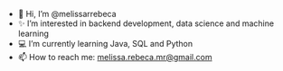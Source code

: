 - 👋 Hi, I’m @melissarrebeca
- ✨ I’m interested in backend development, data science and machine learning
- 💻 I’m currently learning Java, SQL and Python
- 📫 How to reach me: melissa.rebeca.mr@gmail.com

<!---
melissarrebeca/melissarrebeca is a ✨ special ✨ repository because its `README.md` (this file) appears on your GitHub profile.
You can click the Preview link to take a look at your changes.
--->
